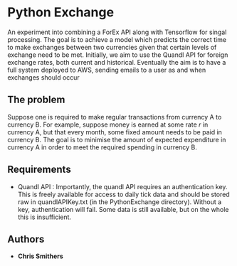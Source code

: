 # Python Exchange

An experiment into combining a ForEx API along with Tensorflow for singal processing. The goal is to achieve a model which predicts the correct time to make exchanges between two currencies given that certain levels of exchange need to be met. Initially, we aim to use the Quandl API for foreign exchange rates, both current and historical. Eventually the aim is to have a full system deployed to AWS, sending emails to a user as and when exchanges should occur

## The problem

Suppose one is required to make regular transactions from currency A to currency B. For example, suppose money is earned at some rate *r* in currency A, but that every month, some fixed amount needs to be paid in currency B. The goal is to minimise the amount of expected expenditure in currency A in order to meet the required spending in currency B.

## Requirements

* Quandl API : Importantly, the quandl API requires an authentication key. This is freely available for access to daily tick data and should be stored raw in quandlAPIKey.txt (in the PythonExchange directory). Without a key, authentication will fail. Some data is still available, but on the whole this is insufficient.

## Authors

* **Chris Smithers**